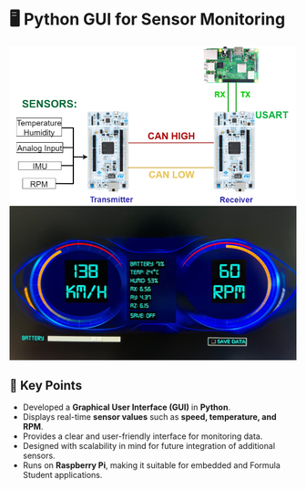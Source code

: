 # 🖥️ Python GUI for Sensor Monitoring

![Project Diagram](./Schematic.png)
![GUI](./GUI.jpeg)
## 📌 Key Points

- Developed a **Graphical User Interface (GUI)** in **Python**.  
- Displays real-time **sensor values** such as **speed, temperature, and RPM**.  
- Provides a clear and user-friendly interface for monitoring data.  
- Designed with scalability in mind for future integration of additional sensors.  
- Runs on **Raspberry Pi**, making it suitable for embedded and Formula Student applications.
